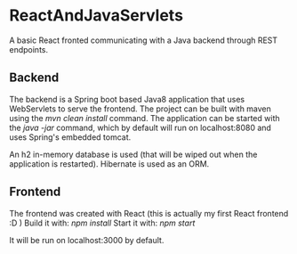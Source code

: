 # ReactAndJavaServlets
A basic React fronted communicating with a Java backend through REST endpoints. 

## Backend

The backend is a Spring boot based Java8 application that uses WebServlets to serve the frontend.
The project can be built with maven using the *mvn clean install* command.
The application can be started with the *java -jar <jar-name>* command, which by default will run on localhost:8080 and uses Spring's embedded tomcat.

An h2 in-memory database is used (that will be wiped out when the application is restarted). Hibernate is used as an ORM.


## Frontend

The frontend was created with React (this is actually my first React frontend :D )
Build it with: *npm install*
Start it with: *npm start*

It will be run on localhost:3000 by default.
